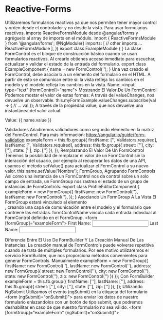 # Reactive-Forms
 Utilizaremos formularios reactivos ya que nos permiten tener mayor control y orden desde el controlador y no desde la vista.  Para usar formularios reactivos, importe ReactiveFormsModule desde @angular/forms y agréguelo al array de imports en el módulo.  import { ReactiveFormsModule } from '@angular/forms';  @NgModule({   imports: [     // other imports ...     ReactiveFormsModule   ], }) export class ExampleModule { } La clase FormControl es el bloque de construcción básico cuando se usan formularios reactivos. Al crearlo obtienes acceso inmediato para escuchar, actualizar y validar el estado de la entrada del formulario.  export class ExampleComponent {   name = new FormControl(''); } Una vez creado el FormControl, debe asociarlo a un elemento del formulario en el HTML. A partir de esto se comunican entre sí: la vista refleja los cambios en el modelo y el modelo refleja los cambios en la vista.  <label>   Name:   <input type="text" [formControl]="name"> </label>  Mostrando El Valor De Un FormControl Podemos mostar el valor de estas formas:  A través del valueChanges, nos devuelve un observable. this.myFormExample.valueChanges.subscribe(val => {     // ... val }); A través de la propiedad value, que nos devuelve una instantánea del valor actual. <p> Value: {{ name.value }} </p>  Validadores Añadiremos validadores como segundo elemento en la matriz del FormControl. Para más información: https://angular.io/guide/form-validation  exampleForm = this.fb.group({   firstName: ['', Validators.required],   lastName: ['', Validators.required],   address: this.fb.group({     street: [''],     city: [''],     state: [''],     zip: ['']   }), });  Remplazando El Valor De Un FormControl Tenemos la posibilidad de remplazar el valor de un FormControl sin la interacción del usuario, por ejemplo al recuperar los datos de una API, usamos el método setValue() para actualizar el FormControl a su nuevo valor.  this.name.setValue('Nombre');  FormGroup, Agrupando FormControls Así como una instancia de un FormControl nos da control sobre un solo campo de entrada, un FormGroup nos rastrea el estado de un grupo de instancias de FormControls.  export class ProfileEditorComponent {   exampleForm = new FormGroup({     firstName: new FormControl(''),     lastName: new FormControl(''),   }); }  Asociando Un FormGroup A La Vista El FormGroup estará vinculado al elemento <form>, creando una capa de comunicación entre el modelo y el formulario que contriene las entradas. formControlName vincula cada entrada individual al FormControl definido en el FormGroup.  <form [formGroup]="exampleForm">   <label>     First Name:     <input type="text" formControlName="firstName">   </label>   <label>     Last Name:     <input type="text" formControlName="lastName">   </label> </form>  Diferencia Entre El Uso De FormBuilder Y La Creación Manual De Las Instancias. La creación manual de FormControls puede volverse repetitiva cuando se trata de múltiples formularios. Por ese motivo utilizaremos el servicio FormBuilder, que nos proporciona métodos convenientes para generar FormControls.  Manualmente  exampleForm = new FormGroup({   firstName: new FormControl(''),   lastName: new FormControl(''),   address: new FormGroup({     street: new FormControl(''),     city: new FormControl(''),     state: new FormControl(''),     zip: new FormControl('')   }) }); Con FormBuilder  exampleForm = this.fb.group({   firstName: [''],   lastName: [''],   address: this.fb.group({     street: [''],     city: [''],     state: [''],     zip: ['']   }), });  Utilizando NgSubmit Utilizamos el evento (ngSubmit) en la etiqueta del formulario <form (ngSubmit)="onSubmit()"> para enviar los datos de nuestro formulario enlazandolos con un botón de tipo submit, que podremos deshabilitar en caso de que nuestro formulario no sea válido.  <form [formGroup]="exampleForm" (ngSubmit)="onSubmit()">
